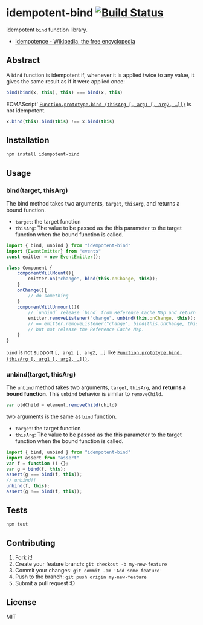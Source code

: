 # idempotent-bind [![Build Status](https://travis-ci.org/azu/idempotent-bind.svg?branch=master)](https://travis-ci.org/azu/idempotent-bind)

idempotent `bind` function library.

- [Idempotence - Wikipedia, the free encyclopedia](http://en.wikipedia.org/wiki/Idempotence "Idempotence - Wikipedia, the free encyclopedia")

## Abstract

A  `bind` function is idempotent if, whenever it is applied twice to any value, it gives the same result as if it were applied once:

```js
bind(bind(x, this), this) === bind(x, this)
```

ECMAScript' [`Function.prototype.bind (thisArg [, arg1 [, arg2, …]])`](http://ecma-international.org/ecma-262/5.1/#sec-15.3.4.5) is not idempotent.

```js
x.bind(this).bind(this) !== x.bind(this)
```

## Installation

```sh
npm install idempotent-bind
```

## Usage

### bind(target, thisArg)

The bind method takes two arguments, `target`, `thisArg`, and returns a bound function.

- `target`: the target function
- `thisArg`: The value to be passed as the this parameter to the target function when the bound function is called.

```js
import { bind, unbind } from "idempotent-bind"
import {EventEmitter} from "events"
const emitter = new EventEmitter();

class Component {
	componentWillMount(){
		emitter.on("change", bind(this.onChange, this));
	}
	onChange(){
		// do something
	}
	componentWillUnmount(){
		// `unbind` release `bind` from Reference Cache Map and return the bound function.
		emitter.removeListener("change", unbind(this.onChange, this));
		// == emitter.removeListener("change", bind(this.onChange, this));
		// but not release the Reference Cache Map.
	}
}
```


`bind` is not support `[, arg1 [, arg2, …]` like [`Function.prototype.bind (thisArg [, arg1 [, arg2, …]])`](http://ecma-international.org/ecma-262/5.1/#sec-15.3.4.5).


### unbind(target, thisArg)

The `unbind` method takes two arguments, `target`, `thisArg`, and **returns a bound function**.
This `unbind` behavior is similar to `removeChild`.

```js
var oldChild = element.removeChild(child) 
```

two arguments is the same as `bind` function.

- `target`: the target function
- `thisArg`: The value to be passed as the this parameter to the target function when the bound function is called.

```js
import { bind, unbind } from "idempotent-bind"
import assert from "assert"
var f = function () {};
var g = bind(f, this);
assert(g === bind(f, this));
// unbind!!
unbind(f, this);
assert(g !== bind(f, this));
```


## Tests

```sh
npm test
```

## Contributing

1. Fork it!
2. Create your feature branch: `git checkout -b my-new-feature`
3. Commit your changes: `git commit -am 'Add some feature'`
4. Push to the branch: `git push origin my-new-feature`
5. Submit a pull request :D

## License

MIT